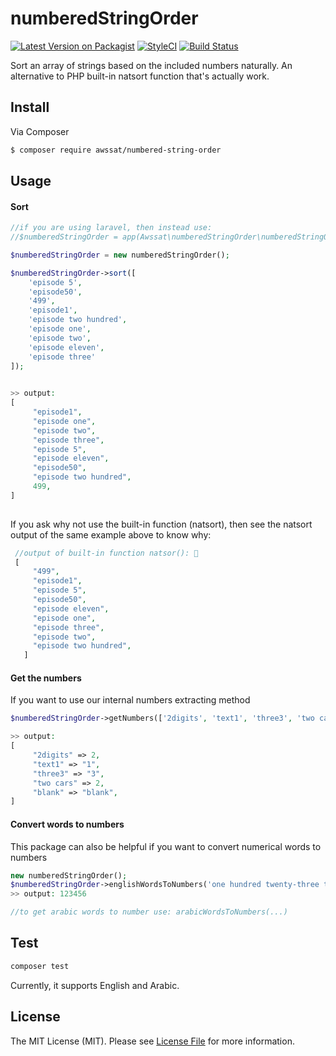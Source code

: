 # numberedStringOrder

[![Latest Version on Packagist](https://img.shields.io/packagist/v/awssat/numbered-string-order.svg?style=flat-square)](https://packagist.org/packages/awssat/numbered-string-order)
[![StyleCI](https://styleci.io/repos/110764857/shield?branch=master)](https://styleci.io/repos/110764857)
[![Build Status](https://img.shields.io/travis/awssat/numberedStringOrder/master.svg?style=flat-square)](https://travis-ci.org/awssat/numberedStringOrder)


Sort an array of strings based on the included numbers naturally. An alternative to PHP built-in natsort function that's actually work.


## Install

Via Composer

``` bash
$ composer require awssat/numbered-string-order
```

## Usage


#### Sort

```php
//if you are using laravel, then instead use:
//$numberedStringOrder = app(Awssat\numberedStringOrder\numberedStringOrder::class);

$numberedStringOrder = new numberedStringOrder();

$numberedStringOrder->sort([
    'episode 5',
    'episode50',
    '499',
    'episode1',
    'episode two hundred',
    'episode one',
    'episode two',
    'episode eleven',
    'episode three'
]);
    

>> output: 
[
     "episode1",
     "episode one",
     "episode two",
     "episode three",
     "episode 5",
     "episode eleven",
     "episode50",
     "episode two hundred",
     499,
]
   
```


If you ask why not use the built-in function (natsort), then see the natsort output of the same example above to know why:
```php
 //output of built-in function natsor(): 🤨
 [
     "499",
     "episode1",
     "episode 5",
     "episode50",
     "episode eleven",
     "episode one",
     "episode three",
     "episode two",
     "episode two hundred",
   ]
 ```
 
 
 #### Get the numbers
If you want to use our internal numbers extracting method

```php
$numberedStringOrder->getNumbers(['2digits', 'text1', 'three3', 'two cars', 'blank']);

>> output:
[
     "2digits" => 2,
     "text1" => "1",
     "three3" => "3",
     "two cars" => 2,
     "blank" => "blank",
]
```


#### Convert words to numbers 
This package can also be helpful if you want to convert numerical words to numbers 

```php
new numberedStringOrder();
$numberedStringOrder->englishWordsToNumbers('one hundred twenty-three thousand four hundred fifty-six');
>> output: 123456

//to get arabic words to number use: arabicWordsToNumbers(...)

```



## Test
```bash
composer test
```



Currently, it supports English and Arabic.


## License

The MIT License (MIT). Please see [License File](LICENSE.md) for more information.
